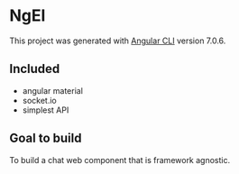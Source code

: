 # NgEl

This project was generated with [Angular CLI](https://github.com/angular/angular-cli) version 7.0.6.

## Included

- angular material
- socket.io
- simplest API

## Goal to build

To build a chat web component that is framework agnostic.
